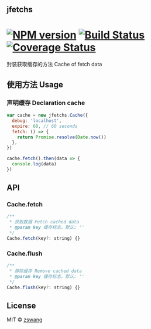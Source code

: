 ## jfetchs

# [![NPM version][npm-image]][npm-url] [![Build Status][travis-image]][travis-url] [![Coverage Status][coverage-image]][coverage-url]

封装获取缓存的方法 Cache of fetch data

## 使用方法 Usage

### 声明缓存 Declaration cache

```js
var cache = new jfetchs.Cache({
  debug: 'localhost',
  expire: 60, // 60 seconds
  fetch: () => {
    return Promise.resolve(Date.now())
  },
})

cache.fetch().then(data => {
  console.log(data)
})
```

## API

### Cache.fetch

```js
/**
 * 获取数据 Fetch cached data
 * @param key 缓存标志，默认: ''
 */
Cache.fetch(key?: string) {}
```

### Cache.flush

```js
/**
 * 移除缓存 Remove cached data
 * @param key 缓存标志，默认: ''
 */
Cache.flush(key?: string) {}
```

## License

MIT © [zswang](http://weibo.com/zswang)

[npm-url]: https://npmjs.org/package/jfetchs
[npm-image]: https://badge.fury.io/js/jfetchs.svg
[travis-url]: https://travis-ci.org/zswang/jfetchs
[travis-image]: https://travis-ci.org/zswang/jfetchs.svg?branch=master
[coverage-url]: https://coveralls.io/github/zswang/jfetchs?branch=master
[coverage-image]: https://coveralls.io/repos/zswang/jfetchs/badge.svg?branch=master&service=github
